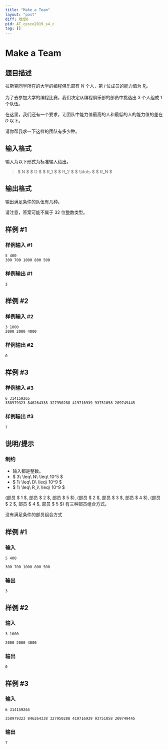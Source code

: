 ```yaml
---
title: "Make a Team"
layout: "post"
diff: 难度0
pid: AT_cpsco2019_s4_c
tag: []
---
```


# Make a Team

## 题目描述

拉斯克同学所在的大学的编程俱乐部有 $N$ 个人，第 $i$ 位成员的能力值为 $R_i$。

为了去参加大学的编程比赛，我们决定从编程俱乐部的部员中挑选出 $3$ 个人组成 $1$ 个队伍。

在这里，我们还有一个要求，让团队中能力值最高的人和最低的人的能力值的差在 $D$ 以下。

请你帮我求一下这样的团队有多少种。

## 输入格式

输入为以下形式为标准输入给出。

> $ N $ $ D $ $ R_1 $ $ R_2 $ $ \ldots $ $ R_N $

## 输出格式

输出满足条件的队伍有几种。

请注意，答案可能不属于 $32$ 位整数类型。

## 样例 #1

### 样例输入 #1

```
5 400
300 700 1000 800 500
```

### 样例输出 #1

```
3
```

## 样例 #2

### 样例输入 #2

```
3 1000
2000 2000 4000
```

### 样例输出 #2

```
0
```

## 样例 #3

### 样例输入 #3

```
6 314159265
358979323 846264338 327950288 419716939 93751058 209749445
```

### 样例输出 #3

```
7
```

## 说明/提示

### 制约

- 输入都是整数。
- $ 3\ \leq\ N\ \leq\ 10^5 $
- $ 1\ \leq\ D\ \leq\ 10^9 $
- $ 1\ \leq\ R_i\ \leq\ 10^9 $


(部员 $ 1 $, 部员 $ 2 $, 部员 $ 5 $), (部员 $ 2 $, 部员 $ 3 $, 部员 $ 4 $), (部员 $ 2 $, 部员 $ 4 $, 部员 $ 5 $) 有三种部员组合方式。


没有满足条件的部员组合方式

## 样例 #1

### 输入

```
5 400
300 700 1000 800 500
```

### 输出

```
3
```

## 样例 #2

### 输入

```
3 1000
2000 2000 4000
```

### 输出

```
0
```

## 样例 #3

### 输入

```
6 314159265
358979323 846264338 327950288 419716939 93751058 209749445
```

### 输出

```
7
```

